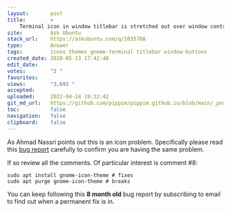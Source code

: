 ```yaml
---
layout:       post
title:        >
    Terminal icon in window titlebar is stretched out over window control buttons
site:         Ask Ubuntu
stack_url:    https://askubuntu.com/q/1035788
type:         Answer
tags:         icons themes gnome-terminal titlebar window-buttons
created_date: 2018-05-13 17:42:40
edit_date:    
votes:        "2 "
favorites:    
views:        "3,691 "
accepted:     
uploaded:     2022-04-24 19:32:42
git_md_url:   https://github.com/pippim/pippim.github.io/blob/main/_posts/2018/2018-05-13-Terminal-icon-in-window-titlebar-is-stretched-out-over-window-control-buttons.md
toc:          false
navigation:   false
clipboard:    false
---
```


As Ahmad Nassri points out this is an icon problem. Specifically please read this [bug report][1] carefully to confirm you are having the same problem.

If so review all the comments. Of particular interest is comment #8:

``` 
sudo apt install gnome-icon-theme # fixes
sudo apt purge gnome-icon-theme # breaks
```

You can keep following this **8 month old** bug report by subscribing to email to find out when a permanent fix is in.

  [1]: https://bugs.launchpad.net/ubuntu/+source/ubuntu-themes/+bug/1718238
